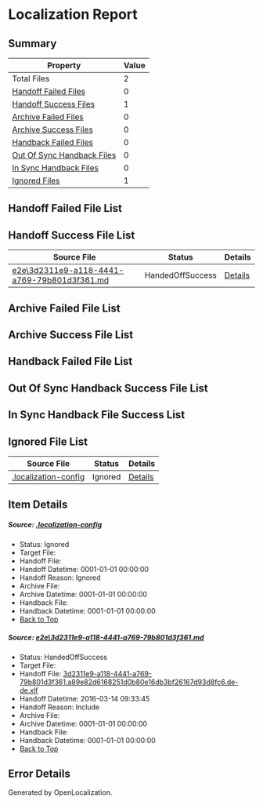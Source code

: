 # <a name='report-top'></a> Localization Report

## Summary
 Property | Value 
 -------- | ----- 
 Total Files | 2
[ Handoff Failed Files ](#handoff-failed-list)| 0
[ Handoff Success Files ](#handoff-success-list)| 1
[ Archive Failed Files ](#archive-failed-list)| 0
[ Archive Success Files ](#archive-success-list)| 0
[ Handback Failed Files ](#handback-failed-list)| 0
[ Out Of Sync Handback Files ](#outofsync-handback-success-list)| 0
[ In Sync Handback Files ](#insync-handback-success-list)| 0
[ Ignored Files ](#ignored-list)| 1

## <a name='handoff-failed-list'></a> Handoff Failed File List

## <a name='handoff-success-list'></a> Handoff Success File List
 Source File | Status | Details 
 ----------- | ------ | ------- 
 [e2e\3d2311e9-a118-4441-a769-79b801d3f361.md](https://github.com/OpenLocalizationTest/oltest/blob/aad113a7ea495081e034b20f1230e52c3286f1d6/e2e/3d2311e9-a118-4441-a769-79b801d3f361.md) | HandedOffSuccess | [Details](#c5b5c395a48947b6a88478d24c10e65b4966b4011)

## <a name='archive-failed-list'></a> Archive Failed File List

## <a name='archive-success-list'></a> Archive Success File List

## <a name='handback-failed-list'></a> Handback Failed File List

## <a name='outofsync-handback-success-list'></a> Out Of Sync Handback Success File List

## <a name='insync-handback-success-list'></a> In Sync Handback File Success List

## <a name='ignored-list'></a> Ignored File List
 Source File | Status | Details 
 ----------- | ------ | ------- 
 [.localization-config](https://github.com/OpenLocalizationTest/oltest/blob/aad113a7ea495081e034b20f1230e52c3286f1d6/.localization-config) | Ignored | [Details](#66aca4b1c2f43b14ec41e0e427345df94af1d5e10)

## Item Details
##### <a name='66aca4b1c2f43b14ec41e0e427345df94af1d5e10'></a> Source: [.localization-config](https://github.com/OpenLocalizationTest/oltest/blob/aad113a7ea495081e034b20f1230e52c3286f1d6/.localization-config)
* Status: Ignored
* Target File: 
* Handoff File: 
* Handoff Datetime: 0001-01-01 00:00:00
* Handoff Reason: Ignored
* Archive File: 
* Archive Datetime: 0001-01-01 00:00:00
* Handback File: 
* Handback Datetime: 0001-01-01 00:00:00
* [Back to Top](#report-top)

##### <a name='c5b5c395a48947b6a88478d24c10e65b4966b4011'></a> Source: [e2e\3d2311e9-a118-4441-a769-79b801d3f361.md](https://github.com/OpenLocalizationTest/oltest/blob/aad113a7ea495081e034b20f1230e52c3286f1d6/e2e/3d2311e9-a118-4441-a769-79b801d3f361.md)
* Status: HandedOffSuccess
* Target File: 
* Handoff File: [3d2311e9-a118-4441-a769-79b801d3f361.a89e82d6168251d0b80e16db3bf26167d93d8fc6.de-de.xlf](https://github.com/OpenLocalizationTestOrg/olhandoff/blob/c07581ae6bc5848194c23c0366721f12f1051a57/ol-handoff/OpenLocalizationTestOrg/oltest.de-de/yuwzho/ht/3d2311e9-a118-4441-a769-79b801d3f361.a89e82d6168251d0b80e16db3bf26167d93d8fc6.de-de.xlf)
* Handoff Datetime: 2016-03-14 09:33:45
* Handoff Reason: Include
* Archive File: 
* Archive Datetime: 0001-01-01 00:00:00
* Handback File: 
* Handback Datetime: 0001-01-01 00:00:00
* [Back to Top](#report-top)


## Error Details

Generated by OpenLocalization.
